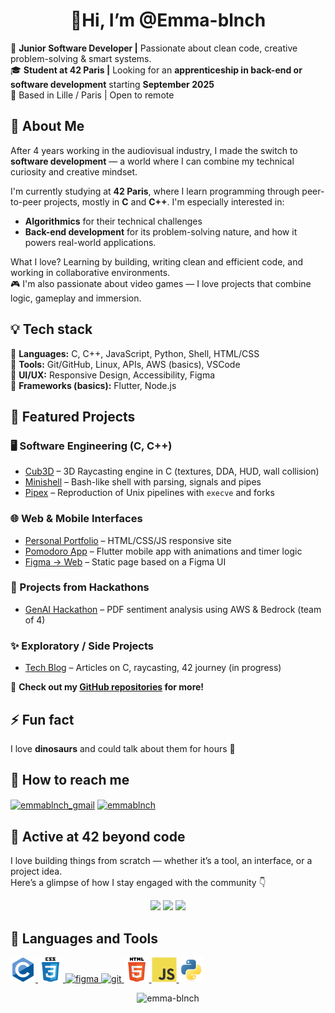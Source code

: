 <h1 align="center"> 👋<strong>Hi, I’m @Emma-blnch</strong> </h1>

🎨 **Junior Software Developer |** Passionate about clean code, creative problem-solving & smart systems.  
🎓 **Student at 42 Paris |** Looking for an **apprenticeship in back-end or software development** starting **September 2025**  
📍 Based in Lille / Paris | Open to remote


## 🚀 **About Me**
After 4 years working in the audiovisual industry, I made the switch to **software development**  — a world where I can combine my technical curiosity and creative mindset.  

I'm currently studying at **42 Paris**, where I learn programming through peer-to-peer projects, mostly in **C** and **C++**. I'm especially interested in:
- **Algorithmics** for their technical challenges
- **Back-end development** for its problem-solving nature, and how it powers real-world applications.  

What I love? Learning by building, writing clean and efficient code, and working in collaborative environments.  
🎮 I'm also passionate about video games — I love projects that combine logic, gameplay and immersion.  


## 💡 **Tech stack**
🔹 **Languages:** C, C++, JavaScript, Python, Shell, HTML/CSS  
🔹 **Tools:** Git/GitHub, Linux, APIs, AWS (basics), VSCode  
🔹 **UI/UX:** Responsive Design, Accessibility, Figma  
🔹 **Frameworks (basics):** Flutter, Node.js    


## 📌 **Featured Projects**

### 🖥️ Software Engineering (C, C++)
- [Cub3D](https://github.com/Emma-blnch/cub3D) – 3D Raycasting engine in C (textures, DDA, HUD, wall collision)
- [Minishell](https://github.com/Emma-blnch/minishell) – Bash-like shell with parsing, signals and pipes
- [Pipex](https://github.com/Emma-blnch/Pipex) – Reproduction of Unix pipelines with `execve` and forks

### 🌐 Web & Mobile Interfaces
- [Personal Portfolio](https://github.com/Emma-blnch/Portfolio) – HTML/CSS/JS responsive site
- [Pomodoro App](https://github.com/Emma-blnch/Flutter-pomodoro-app) – Flutter mobile app with animations and timer logic
- [Figma → Web](https://github.com/Emma-blnch/Figma-to-HTML) – Static page based on a Figma UI

### 🧠 Projects from Hackathons
- [GenAI Hackathon](https://github.com/Emma-blnch/GenAI-Hackaton-02-2025) – PDF sentiment analysis using AWS & Bedrock (team of 4)

### ✨ Exploratory / Side Projects
- [Tech Blog](https://github.com/Emma-blnch/Blog-technique) – Articles on C, raycasting, 42 journey (in progress)

🔗 **Check out my [GitHub repositories](https://github.com/Emma-blnch) for more!**  


## ⚡ **Fun fact**
I love **dinosaurs** and could talk about them for hours 🦕  

## 📨 How to reach me
<p align="left">
<a href="mailto:emma_blnch4@gmail.com" target="blank"><img align="center" src="https://upload.wikimedia.org/wikipedia/commons/thumb/7/7e/Gmail_icon_%282020%29.svg/2560px-Gmail_icon_%282020%29.svg.png" alt="emmablnch_gmail" height="25" width="35" /></a>
  <a href="https://linkedin.com/in/emmablnch"><img align="center" src="https://raw.githubusercontent.com/rahuldkjain/github-profile-readme-generator/master/src/images/icons/Social/linked-in-alt.svg" alt="emmablnch" height="30" width="40" /></a>
</p>
   

## 🤝 Active at 42 beyond code  

I love building things from scratch — whether it’s a tool, an interface, or a project idea.  
Here’s a glimpse of how I stay engaged with the community 👇

<p align="center">
  <img src="https://github.com/ayogun/42-project-badges/blob/main/badges/eventse.png">
  <img src="https://github.com/ayogun/42-project-badges/blob/main/badges/entrepreneure.png">
  <img src="https://github.com/ayogun/42-project-badges/blob/main/badges/evaluatione.png">
</p>


## 💬 Languages and Tools
<p align="left"> <a href="https://www.cprogramming.com/" target="_blank" rel="noreferrer"> <img src="https://raw.githubusercontent.com/devicons/devicon/master/icons/c/c-original.svg" alt="c" width="40" height="40"/> </a> <a href="https://www.w3schools.com/css/" target="_blank" rel="noreferrer"> <img src="https://raw.githubusercontent.com/devicons/devicon/master/icons/css3/css3-original-wordmark.svg" alt="css3" width="40" height="40"/> </a> <a href="https://www.figma.com/" target="_blank" rel="noreferrer"> <img src="https://www.vectorlogo.zone/logos/figma/figma-icon.svg" alt="figma" width="40" height="40"/> </a> <a href="https://git-scm.com/" target="_blank" rel="noreferrer"> <img src="https://www.vectorlogo.zone/logos/git-scm/git-scm-icon.svg" alt="git" width="40" height="40"/> </a> <a href="https://www.w3.org/html/" target="_blank" rel="noreferrer"> <img src="https://raw.githubusercontent.com/devicons/devicon/master/icons/html5/html5-original-wordmark.svg" alt="html5" width="40" height="40"/> </a> <a href="https://developer.mozilla.org/en-US/docs/Web/JavaScript" target="_blank" rel="noreferrer"> <img src="https://raw.githubusercontent.com/devicons/devicon/master/icons/javascript/javascript-original.svg" alt="javascript" width="40" height="40"/> </a> <a href="https://www.python.org" target="_blank" rel="noreferrer"> <img src="https://raw.githubusercontent.com/devicons/devicon/master/icons/python/python-original.svg" alt="python" width="40" height="40"/> </a> </p>

<p align="center">
  <img src="https://github-readme-stats.vercel.app/api/top-langs?username=emma-blnch&show_icons=true&locale=en&layout=compact" alt="emma-blnch" />
</p>

<!---
Emma-blnch/Emma-blnch is a ✨ special ✨ repository because its `README.md` (this file) appears on your GitHub profile.
You can click the Preview link to take a look at your changes.
--->
